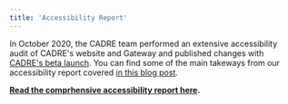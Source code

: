 ```yaml
---
title: 'Accessibility Report'
---
```


In October 2020, the CADRE team performed an extensive accessibility audit of CADRE's website and Gateway and published changes with [CADRE's beta launch](https://cadre.iu.edu/news-and-events/news/cadre-executes-beta-launch-invites-institutions-to-trial-platform). You can find some of the main takeways from our accessibility report covered [in this blog post](https://cadre.iu.edu/news-and-events/blog/a-peek-into-cadre-accessibility-audit).

**[Read the comprhensive accessibility report here](CADRE_AccessibilityReport1.pdf).**